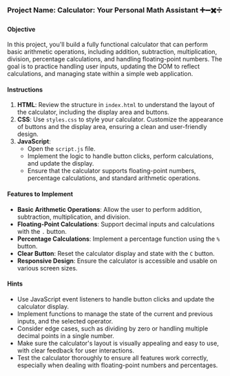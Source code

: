 ### Project Name: **Calculator: Your Personal Math Assistant ➕➖✖️➗**

#### Objective

In this project, you'll build a fully functional calculator that can perform basic arithmetic operations, including addition, subtraction, multiplication, division, percentage calculations, and handling floating-point numbers. The goal is to practice handling user inputs, updating the DOM to reflect calculations, and managing state within a simple web application.

#### Instructions

1. **HTML**: Review the structure in `index.html` to understand the layout of the calculator, including the display area and buttons.
2. **CSS**: Use `styles.css` to style your calculator. Customize the appearance of buttons and the display area, ensuring a clean and user-friendly design.
3. **JavaScript**:
   - Open the `script.js` file.
   - Implement the logic to handle button clicks, perform calculations, and update the display.
   - Ensure that the calculator supports floating-point numbers, percentage calculations, and standard arithmetic operations.

#### Features to Implement

- **Basic Arithmetic Operations**: Allow the user to perform addition, subtraction, multiplication, and division.
- **Floating-Point Calculations**: Support decimal inputs and calculations with the `.` button.
- **Percentage Calculations**: Implement a percentage function using the `%` button.
- **Clear Button**: Reset the calculator display and state with the `C` button.
- **Responsive Design**: Ensure the calculator is accessible and usable on various screen sizes.

#### Hints

- Use JavaScript event listeners to handle button clicks and update the calculator display.
- Implement functions to manage the state of the current and previous inputs, and the selected operator.
- Consider edge cases, such as dividing by zero or handling multiple decimal points in a single number.
- Make sure the calculator's layout is visually appealing and easy to use, with clear feedback for user interactions.
- Test the calculator thoroughly to ensure all features work correctly, especially when dealing with floating-point numbers and percentages.
